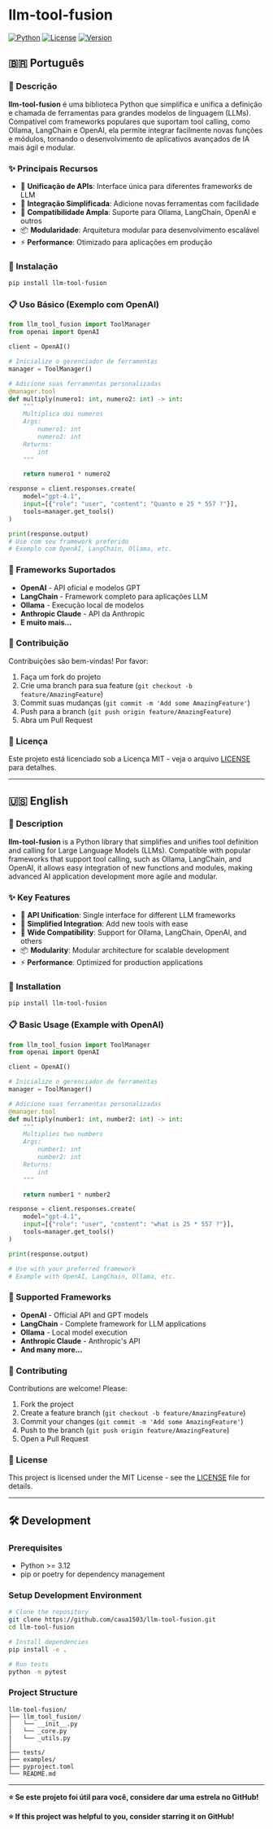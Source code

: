 # llm-tool-fusion

[![Python](https://img.shields.io/badge/python->=3.12-blue.svg)](https://www.python.org/downloads/)
[![License](https://img.shields.io/badge/license-MIT-green.svg)](LICENSE)
[![Version](https://img.shields.io/badge/version-0.1.0-orange.svg)](pyproject.toml)

## 🇧🇷 Português

### 📖 Descrição

**llm-tool-fusion** é uma biblioteca Python que simplifica e unifica a definição e chamada de ferramentas para grandes modelos de linguagem (LLMs). Compatível com frameworks populares que suportam tool calling, como Ollama, LangChain e OpenAI, ela permite integrar facilmente novas funções e módulos, tornando o desenvolvimento de aplicativos avançados de IA mais ágil e modular.

### ✨ Principais Recursos

- 🔧 **Unificação de APIs**: Interface única para diferentes frameworks de LLM
- 🚀 **Integração Simplificada**: Adicione novas ferramentas com facilidade
- 🔗 **Compatibilidade Ampla**: Suporte para Ollama, LangChain, OpenAI e outros
- 📦 **Modularidade**: Arquitetura modular para desenvolvimento escalável
- ⚡ **Performance**: Otimizado para aplicações em produção

### 🚀 Instalação

```bash
pip install llm-tool-fusion
```

### 📋 Uso Básico (Exemplo com OpenAI)

```python
from llm_tool_fusion import ToolManager
from openai import OpenAI

client = OpenAI()

# Inicialize o gerenciador de ferramentas
manager = ToolManager()

# Adicione suas ferramentas personalizadas
@manager.tool
def multiply(numero1: int, numero2: int) -> int:
    """
    Multiplica doi numeros
    Args:
        numero1: int
        numero2: int
    Returns:
        int
    """

    return numero1 * numero2

response = client.responses.create(
    model="gpt-4.1",
    input=[{"role": "user", "content": "Quanto e 25 * 557 ?"}],
    tools=manager.get_tools()
)

print(response.output)
# Use com seu framework preferido
# Exemplo com OpenAI, LangChain, Ollama, etc.
```

### 🔧 Frameworks Suportados

- **OpenAI** - API oficial e modelos GPT
- **LangChain** - Framework completo para aplicações LLM
- **Ollama** - Execução local de modelos
- **Anthropic Claude** - API da Anthropic
- **E muito mais...**

### 🤝 Contribuição

Contribuições são bem-vindas! Por favor:

1. Faça um fork do projeto
2. Crie uma branch para sua feature (`git checkout -b feature/AmazingFeature`)
3. Commit suas mudanças (`git commit -m 'Add some AmazingFeature'`)
4. Push para a branch (`git push origin feature/AmazingFeature`)
5. Abra um Pull Request

### 📄 Licença

Este projeto está licenciado sob a Licença MIT - veja o arquivo [LICENSE](LICENSE) para detalhes.

---

## 🇺🇸 English

### 📖 Description

**llm-tool-fusion** is a Python library that simplifies and unifies tool definition and calling for Large Language Models (LLMs). Compatible with popular frameworks that support tool calling, such as Ollama, LangChain, and OpenAI, it allows easy integration of new functions and modules, making advanced AI application development more agile and modular.

### ✨ Key Features

- 🔧 **API Unification**: Single interface for different LLM frameworks
- 🚀 **Simplified Integration**: Add new tools with ease
- 🔗 **Wide Compatibility**: Support for Ollama, LangChain, OpenAI, and others
- 📦 **Modularity**: Modular architecture for scalable development
- ⚡ **Performance**: Optimized for production applications

### 🚀 Installation

```bash
pip install llm-tool-fusion
```

### 📋 Basic Usage (Example with OpenAI)

```python
from llm_tool_fusion import ToolManager
from openai import OpenAI

client = OpenAI()

# Inicialize o gerenciador de ferramentas
manager = ToolManager()

# Adicione suas ferramentas personalizadas
@manager.tool
def multiply(number1: int, number2: int) -> int:
    """
    Multiplies two numbers
    Args:
        number1: int
        number2: int
    Returns:
        int
    """

    return number1 * number2

response = client.responses.create(
    model="gpt-4.1",
    input=[{"role": "user", "content": "what is 25 * 557 ?"}],
    tools=manager.get_tools()
)

print(response.output)

# Use with your preferred framework
# Example with OpenAI, LangChain, Ollama, etc.
```

### 🔧 Supported Frameworks

- **OpenAI** - Official API and GPT models
- **LangChain** - Complete framework for LLM applications
- **Ollama** - Local model execution
- **Anthropic Claude** - Anthropic's API
- **And many more...**

### 🤝 Contributing

Contributions are welcome! Please:

1. Fork the project
2. Create a feature branch (`git checkout -b feature/AmazingFeature`)
3. Commit your changes (`git commit -m 'Add some AmazingFeature'`)
4. Push to the branch (`git push origin feature/AmazingFeature`)
5. Open a Pull Request

### 📄 License

This project is licensed under the MIT License - see the [LICENSE](LICENSE) file for details.

---

## 🛠️ Development

### Prerequisites

- Python >= 3.12
- pip or poetry for dependency management

### Setup Development Environment

```bash
# Clone the repository
git clone https://github.com/caua1503/llm-tool-fusion.git
cd llm-tool-fusion

# Install dependencies
pip install -e .

# Run tests
python -m pytest
```

### Project Structure

```
llm-tool-fusion/
├── llm_tool_fusion/
│   └── __init__.py
|   └── _core.py
|   └── _utils.py
│      
├── tests/
├── examples/
├── pyproject.toml
└── README.md
```

---

**⭐ Se este projeto foi útil para você, considere dar uma estrela no GitHub!**

**⭐ If this project was helpful to you, consider starring it on GitHub!**
